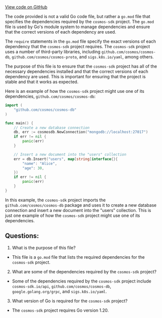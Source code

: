 [View code on GitHub](https://github.com/cosmos/cosmos-sdk.git/core/go.mod)

The code provided is not a valid Go code file, but rather a `go.mod` file that specifies the dependencies required by the `cosmos-sdk` project. The `go.mod` file is used by Go's module system to manage dependencies and ensure that the correct versions of each dependency are used.

The `require` statements in the `go.mod` file specify the exact versions of each dependency that the `cosmos-sdk` project requires. The `cosmos-sdk` project uses a number of third-party libraries, including `github.com/cosmos/cosmos-db`, `github.com/cosmos/cosmos-proto`, and `sigs.k8s.io/yaml`, among others.

The purpose of this file is to ensure that the `cosmos-sdk` project has all of the necessary dependencies installed and that the correct versions of each dependency are used. This is important for ensuring that the project is stable and that it works as expected.

Here is an example of how the `cosmos-sdk` project might use one of its dependencies, `github.com/cosmos/cosmos-db`:

```go
import (
    "github.com/cosmos/cosmos-db"
)

func main() {
    // Create a new database connection
    db, err := cosmosdb.NewConnection("mongodb://localhost:27017")
    if err != nil {
        panic(err)
    }

    // Insert a new document into the "users" collection
    err = db.Insert("users", map[string]interface{}{
        "name": "Alice",
        "age": 30,
    })
    if err != nil {
        panic(err)
    }
}
```

In this example, the `cosmos-sdk` project imports the `github.com/cosmos/cosmos-db` package and uses it to create a new database connection and insert a new document into the "users" collection. This is just one example of how the `cosmos-sdk` project might use one of its dependencies.
## Questions: 
 1. What is the purpose of this file?
- This file is a `go.mod` file that lists the required dependencies for the `cosmos-sdk` project.

2. What are some of the dependencies required by the `cosmos-sdk` project?
- Some of the dependencies required by the `cosmos-sdk` project include `cosmos-sdk.io/api`, `github.com/cosmos/cosmos-db`, `google.golang.org/grpc`, and `sigs.k8s.io/yaml`.

3. What version of Go is required for the `cosmos-sdk` project?
- The `cosmos-sdk` project requires Go version 1.20.